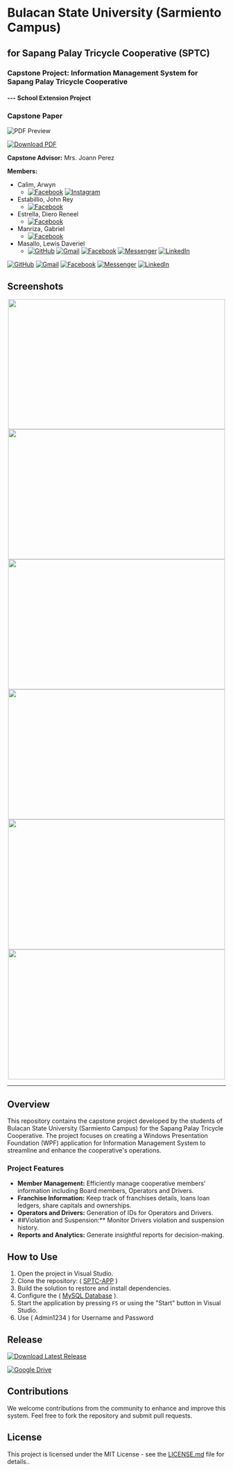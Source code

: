 # Bulacan State University (Sarmiento Campus)
## for Sapang Palay Tricycle Cooperative (SPTC)

### Capstone Project: Information Management System for Sapang Palay Tricycle Cooperative
#### --- School Extension Project

### Capstone Paper  
![PDF Preview](/image/preview1.png)

[![Download PDF](https://img.shields.io/badge/Download%20PDF-4285F4?style=for-the-badge&logo=googledrive&logoColor=white)](https://drive.google.com/file/d/10dKC1KEpIyPwKHE9G2yWlNRGmNh7Jleu/view?usp=sharing)

**Capstone Advisor:** Mrs. Joann Perez

**Members:**
- Calim, Arwyn
    - [![Facebook](https://img.shields.io/badge/Facebook-1877F2?style=for-the-badge&logo=facebook&logoColor=white)](https://www.facebook.com/arwyncalim/)  [![Instagram](https://img.shields.io/badge/Instagram-%23E4405F?style=for-the-badge&logo=instagram&logoColor=white)](https://www.instagram.com/wynclm/)
- Estabillio, John Rey
    - [![Facebook](https://img.shields.io/badge/Facebook-1877F2?style=for-the-badge&logo=facebook&logoColor=white)](https://www.facebook.com/KoyaJeeArr)
- Estrella, Diero Reneel
    - [![Facebook](https://img.shields.io/badge/Facebook-1877F2?style=for-the-badge&logo=facebook&logoColor=white)](https://www.facebook.com/die.ro.84728)
- Manriza, Gabriel
    - [![Facebook](https://img.shields.io/badge/Facebook-1877F2?style=for-the-badge&logo=facebook&logoColor=white)](https://www.facebook.com/people/Gabriel-Manriza/100009376845917/)
- Masallo, Lewis Daveriel
    - [![GitHub](https://img.shields.io/badge/GitHub-100000?style=for-the-badge&logo=github&logoColor=white)](https://github.com/xxlllllllxx)  [![Gmail](https://img.shields.io/badge/Gmail-D14836?style=for-the-badge&logo=gmail&logoColor=white)](mailto:lewismasallo@gmail.com)  [![Facebook](https://img.shields.io/badge/Facebook-1877F2?style=for-the-badge&logo=facebook&logoColor=white)](https://www.facebook.com/lewismasallo)  [![Messenger](https://img.shields.io/badge/Messenger-00B2FF?style=for-the-badge&logo=messenger&logoColor=white)](https://m.me/lewismasallo)  [![LinkedIn](https://img.shields.io/badge/LinkedIn-0077B5?style=for-the-badge&logo=linkedin&logoColor=white)](https://www.linkedin.com/in/lewis-daveriel-masallo-0881521ba/)

[![GitHub](https://img.shields.io/badge/GitHub-100000?style=for-the-badge&logo=github&logoColor=white)](https://github.com/xxlllllllxx)
[![Gmail](https://img.shields.io/badge/Gmail-D14836?style=for-the-badge&logo=gmail&logoColor=white)](mailto:elewismasallo@gmail.com)
[![Facebook](https://img.shields.io/badge/Facebook-1877F2?style=for-the-badge&logo=facebook&logoColor=white)](https://www.facebook.com/people/Gabriel-Manriza/100009376845917/)
[![Messenger](https://img.shields.io/badge/Messenger-00B2FF?style=for-the-badge&logo=messenger&logoColor=white)](https://m.me/lewismasallo)
[![LinkedIn](https://img.shields.io/badge/LinkedIn-0077B5?style=for-the-badge&logo=linkedin&logoColor=white)](https://www.linkedin.com/in/lewismasallo/)


## Screenshots
<div align="center">
<img src="/image/image1.png" height="300" width="500"/>
<img src="/image/image2.png" height="300"  width="500"/>  
<img src="/image/image3.png" height="300" width="500" />
<img src="/image/screenshot1.png" height="300" width="500" />  
<img src="/image/screenshot2.png" height="300" width="500" />
<img src="/image/screenshot3.png" height="300" width="500" />  
</div>


---

## Overview

This repository contains the capstone project developed by the students of Bulacan State University (Sarmiento Campus) for the Sapang Palay Tricycle Cooperative. The project focuses on creating a Windows Presentation Foundation (WPF) application for Information Management System to streamline and enhance the cooperative's operations.

### Project Features

- **Member Management:** Efficiently manage cooperative members' information including Board members, Operators and Drivers.
- **Franchise Information:** Keep track of franchises details, loans loan ledgers, share capitals and ownerships.
- **Operators and Drivers:** Generation of IDs for Operators and Drivers.
- ##Violation and Suspension:** Monitor Drivers violation and suspension history.
- **Reports and Analytics:** Generate insightful reports for decision-making.

## How to Use

1. Open the project in Visual Studio.
2. Clone the repository: ( [SPTC-APP](https://github.com/BsuscBsit/SPTC-APP.git) )
3. Build the solution to restore and install dependencies.
4. Configure the ( [MySQL Database](https://github.com/BsuscBsit/SPTC-APP.git/](https://github.com/BsuscBsit/SPTC-APP/blob/master/dtb_sptc.sql)) ).
5. Start the application by pressing `F5` or using the "Start" button in Visual Studio.
6. Use ( Admin1234 ) for Username and Password



## Release 
[![Download Latest Release](https://img.shields.io/badge/Download%20Latest%20Release-blue?style=for-the-badge&logo=github&logoColor=white)](https://github.com/BsuscBsit/SPTC-APP/releases/latest)

[![Google Drive](https://img.shields.io/badge/Google%20Drive-4285F4?style=for-the-badge&logo=googledrive&logoColor=white)](https://drive.google.com/drive/folders/13pnI7OK6ZEpKbaUYfkcKhZDEYP2fRdwa?usp=sharing)



## Contributions

We welcome contributions from the community to enhance and improve this system. Feel free to fork the repository and submit pull requests.

## License

This project is licensed under the MIT License - see the [LICENSE.md](LICENSE.md) file for details..
